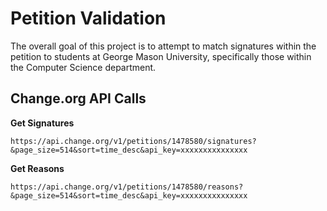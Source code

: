 Petition Validation
===================

The overall goal of this project is to attempt to match signatures within the 
petition to students at George Mason University, specifically those within 
the Computer Science department.

Change.org API Calls
--------------------

**Get Signatures**
```
https://api.change.org/v1/petitions/1478580/signatures?&page_size=514&sort=time_desc&api_key=xxxxxxxxxxxxxxx
```

**Get Reasons**
```
https://api.change.org/v1/petitions/1478580/reasons?&page_size=514&sort=time_desc&api_key=xxxxxxxxxxxxxxx
```
